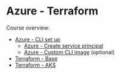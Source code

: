 # Azure - Terraform
Course overview:
- [Azure - CLI set up](../cli/getting-started.md)
  - [Azure - Create service principal](../cli/create-service-principal.md)
  - [Azure - Custom CLI image](../custom-azure-cli-image) (optional)
- [Terraform - Base](base/terraform-base.md)
- [Terraform - AKS](aks/terraform-aks.md)
